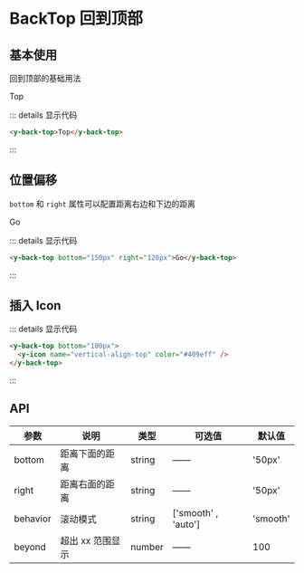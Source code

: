 # BackTop 回到顶部

## 基本使用

回到顶部的基础用法

<y-back-top>Top</y-back-top>

::: details 显示代码

```html
<y-back-top>Top</y-back-top>
```

:::

## 位置偏移

`bottom` 和 `right` 属性可以配置距离右边和下边的距离

<y-back-top bottom="150px" right="120px">Go</y-back-top>

::: details 显示代码

```html
<y-back-top bottom="150px" right="120px">Go</y-back-top>
```

:::

## 插入 Icon

<y-back-top bottom="100px">
  <y-icon name="vertical-align-top" color="#409eff" />
</y-back-top>

::: details 显示代码

```html
<y-back-top bottom="100px">
  <y-icon name="vertical-align-top" color="#409eff" />
</y-back-top>
```

:::

## API

| 参数     | 说明             | 类型   | 可选值              | 默认值   |
| -------- | ---------------- | ------ | ------------------- | -------- |
| bottom   | 距离下面的距离   | string | ——                  | '50px'   |
| right    | 距离右面的距离   | string | ——                  | '50px'   |
| behavior | 滚动模式         | string | ['smooth' , 'auto'] | 'smooth' |
| beyond   | 超出 xx 范围显示 | number | ——                  | 100      |
